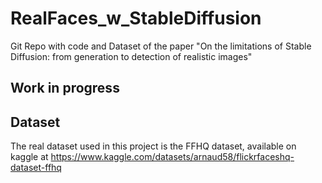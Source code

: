 # RealFaces_w_StableDiffusion
Git Repo with code and Dataset of the paper "On the limitations of Stable Diffusion: from generation to detection of realistic images"

## Work in progress

## Dataset
The real dataset used in this project is the FFHQ dataset, available on kaggle at https://www.kaggle.com/datasets/arnaud58/flickrfaceshq-dataset-ffhq
